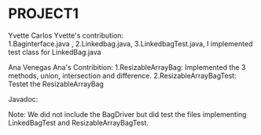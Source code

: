 # PROJECT1

Yvette Carlos
Yvette's contribution:  
    1.Baginterface.java , 
    2.Linkedbag.java, 
    3.LinkedbagTest.java, I implemented test class for LinkedBag.java

Ana Venegas
Ana's Contribition:
    1.ResizableArrayBag: Implemented the 3 methods, union, intersection and difference. 
    2.ResizableArrayBagTest: Testet the ResizableArrayBag

Javadoc: 

Note: We did not include the BagDriver but did test the files implementing LinkedBagTest and ResizableArrayBagTest.
